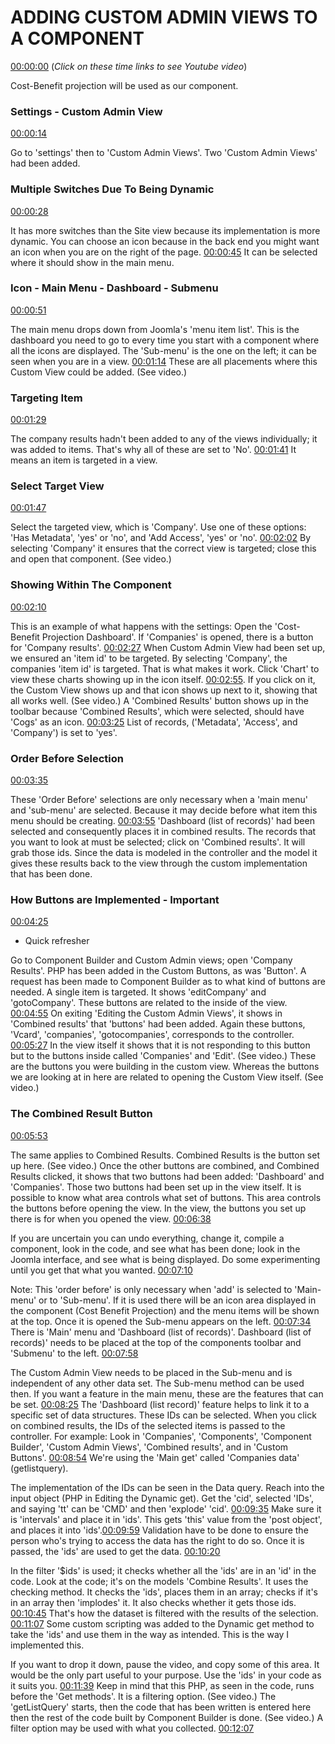 # ADDING CUSTOM ADMIN VIEWS TO A COMPONENT

[00:00:00](https://www.youtube.com/watch?v=sPEkbuNXwds&list=PLQRGFI8XZ_wtGvPQZWBfDzzlERLQgpMRE&t=00h00m00s)
(_Click on these time links to see Youtube video_)

Cost-Benefit projection will be used as our component. 

### Settings - Custom Admin View

[00:00:14](https://www.youtube.com/watch?v=sPEkbuNXwds&list=PLQRGFI8XZ_wtGvPQZWBfDzzlERLQgpMRE&t=00h00m14s)

Go to 'settings' then to 'Custom Admin Views'. Two 'Custom Admin Views' had been added.

### Multiple Switches Due To Being Dynamic

[00:00:28](https://www.youtube.com/watch?v=sPEkbuNXwds&list=PLQRGFI8XZ_wtGvPQZWBfDzzlERLQgpMRE&t=00h00m28s)

It has more switches than the Site view because its implementation is more dynamic. You can choose an icon because in the back end you might want an icon when you are on the right of the page. [00:00:45](https://www.youtube.com/watch?v=sPEkbuNXwds&list=PLQRGFI8XZ_wtGvPQZWBfDzzlERLQgpMRE&t=00h00m45s) It can be selected where it should show in the main menu.

### Icon - Main Menu - Dashboard - Submenu

[00:00:51](https://www.youtube.com/watch?v=sPEkbuNXwds&list=PLQRGFI8XZ_wtGvPQZWBfDzzlERLQgpMRE&t=00h00m51s)

The main menu drops down from Joomla's 'menu item list'. This is the dashboard you need to go to every time you start with a component where all the icons are displayed. The 'Sub-menu' is the one on the left; it can be seen when you are in a view. [00:01:14](https://www.youtube.com/watch?v=sPEkbuNXwds&list=PLQRGFI8XZ_wtGvPQZWBfDzzlERLQgpMRE&t=00h01m14s) These are all placements where this Custom View could be added. (See video.)
 
### Targeting Item

[00:01:29](https://www.youtube.com/watch?v=sPEkbuNXwds&list=PLQRGFI8XZ_wtGvPQZWBfDzzlERLQgpMRE&t=00h01m29s)

The company results hadn't been added to any of the views individually; it was added to items. That's why all of these are set to 'No'. [00:01:41](https://www.youtube.com/watch?v=sPEkbuNXwds&list=PLQRGFI8XZ_wtGvPQZWBfDzzlERLQgpMRE&t=00h01m41s) It means an item is targeted in a view.

### Select Target View

[00:01:47](https://www.youtube.com/watch?v=sPEkbuNXwds&list=PLQRGFI8XZ_wtGvPQZWBfDzzlERLQgpMRE&t=00h01m47s)

Select the targeted view, which is 'Company'. Use one of these options: 'Has Metadata', 'yes' or 'no', and 'Add Access', 'yes' or 'no'.  [00:02:02](https://www.youtube.com/watch?v=sPEkbuNXwds&list=PLQRGFI8XZ_wtGvPQZWBfDzzlERLQgpMRE&t=00h02m02s) By selecting 'Company' it ensures that the correct view is targeted; close this and open that component. (See video.)
 
### Showing Within The Component

[00:02:10](https://www.youtube.com/watch?v=sPEkbuNXwds&list=PLQRGFI8XZ_wtGvPQZWBfDzzlERLQgpMRE&t=00h02m10s)

This is an example of what happens with the settings: Open the 'Cost-Benefit Projection Dashboard'. If 'Companies' is opened, there is a button for 'Company results'. [00:02:27](https://www.youtube.com/watch?v=sPEkbuNXwds&list=PLQRGFI8XZ_wtGvPQZWBfDzzlERLQgpMRE&t=00h02m27s) When Custom Admin View had been set up, we ensured an 'item id' to be targeted. By selecting 'Company', the companies 'item id' is targeted. That is what makes it work. Click 'Chart' to view these charts showing up in the icon itself. [00:02:55](https://www.youtube.com/watch?v=sPEkbuNXwds&list=PLQRGFI8XZ_wtGvPQZWBfDzzlERLQgpMRE&t=00h02m55s). If you click on it, the Custom View shows up and that icon shows up next to it, showing that all works well. (See video.) A 'Combined Results' button shows up in the toolbar because 'Combined Results', which were selected, should have 'Cogs' as an icon. [00:03:25](https://www.youtube.com/watch?v=sPEkbuNXwds&list=PLQRGFI8XZ_wtGvPQZWBfDzzlERLQgpMRE&t=00h03m25s) List of records, ('Metadata', 'Access', and 'Company') is set to 'yes'.

### Order Before Selection

[00:03:35](https://www.youtube.com/watch?v=sPEkbuNXwds&list=PLQRGFI8XZ_wtGvPQZWBfDzzlERLQgpMRE&t=00h03m35s)

These 'Order Before' selections are only necessary when a 'main menu' and 'sub-menu' are selected. Because it may decide before what item this menu should be creating. [00:03:55](https://www.youtube.com/watch?v=sPEkbuNXwds&list=PLQRGFI8XZ_wtGvPQZWBfDzzlERLQgpMRE&t=00h03m55s) 'Dashboard (list of records)' had been selected and consequently places it in combined results. The records that you want to look at must be selected; click on 'Combined results'. It will grab those ids. Since the data is modeled in the controller and the model it gives these results back to the view through the custom implementation that has been done. 
 
### How Buttons are Implemented - Important

[00:04:25](https://www.youtube.com/watch?v=sPEkbuNXwds&list=PLQRGFI8XZ_wtGvPQZWBfDzzlERLQgpMRE&t=00h04m25s)

* Quick refresher

Go to Component Builder and Custom Admin views; open 'Company Results'. PHP has been added in the Custom Buttons, as was 'Button'. A request has been made to Component Builder as to what kind of buttons are needed. A single item is targeted. It shows 'editCompany' and 'gotoCompany'. These buttons are related to the inside of the view. [00:04:55](https://www.youtube.com/watch?v=sPEkbuNXwds&list=PLQRGFI8XZ_wtGvPQZWBfDzzlERLQgpMRE&t=00h04m55s) On exiting 'Editing the Custom Admin Views', it shows in 'Combined results' that 'buttons' had been added. Again these buttons, 'Vcard', 'companies', 'gotocompanies', corresponds to the controller. [00:05:27](https://www.youtube.com/watch?v=sPEkbuNXwds&list=PLQRGFI8XZ_wtGvPQZWBfDzzlERLQgpMRE&t=00h05m27s) In the view itself it shows that it is not responding to this button but to the buttons inside called 'Companies' and 'Edit'. (See video.) These are the buttons you were building in the custom view. Whereas the buttons we are looking at in here are related to opening the Custom View itself. (See video.)

 ### The Combined Result Button

[00:05:53](https://www.youtube.com/watch?v=sPEkbuNXwds&list=PLQRGFI8XZ_wtGvPQZWBfDzzlERLQgpMRE&t=00h05m53s)

The same applies to Combined Results. Combined Results is the button set up here. (See video.)  Once the other buttons are combined, and Combined Results clicked, it shows that two buttons had been added: 'Dashboard' and 'Companies'. Those two buttons had been set up in the view itself. It is possible to know what area controls what set of buttons. This area controls the buttons before opening the view. In the view, the buttons you set up there is for when you opened the view. [00:06:38](https://www.youtube.com/watch?v=sPEkbuNXwds&list=PLQRGFI8XZ_wtGvPQZWBfDzzlERLQgpMRE&t=00h06m38s)

If you are uncertain you can undo everything, change it, compile a component, look in the code, and see what has been done; look in the Joomla interface, and see what is being displayed. Do some experimenting until you get that what you wanted. [00:07:10](https://www.youtube.com/watch?v=sPEkbuNXwds&list=PLQRGFI8XZ_wtGvPQZWBfDzzlERLQgpMRE&t=00h07m10s)

Note: This 'order before' is only necessary when 'add' is selected to 'Main-menu' or to 'Sub-menu'. If it is used there will be an icon area displayed in the component (Cost Benefit Projection) and the menu items will be shown at the top. Once it is opened the Sub-menu appears on the left. [00:07:34](https://www.youtube.com/watch?v=sPEkbuNXwds&list=PLQRGFI8XZ_wtGvPQZWBfDzzlERLQgpMRE&t=00h07m34s) There is 'Main' menu and 'Dashboard (list of records)'. Dashboard (list of records)' needs to be placed at the top of the components toolbar and 'Submenu' to the left. [00:07:58](https://www.youtube.com/watch?v=sPEkbuNXwds&list=PLQRGFI8XZ_wtGvPQZWBfDzzlERLQgpMRE&t=00h07m58s)

The Custom Admin View needs to be placed in the Sub-menu and is independent of any other data set. The Sub-menu method can be used then. If you want a feature in the main menu, these are the features that can be set. [00:08:25](https://www.youtube.com/watch?v=sPEkbuNXwds&list=PLQRGFI8XZ_wtGvPQZWBfDzzlERLQgpMRE&t=00h08m25s) The 'Dashboard (list record)' feature helps to link it to a specific set of data structures. These IDs can be selected. When you click on combined results, the IDs of the selected items is passed to the controller. For example: Look in 'Companies', 'Components', 'Component Builder', 'Custom Admin Views', 'Combined results', and in 'Custom Buttons'. [00:08:54](https://www.youtube.com/watch?v=sPEkbuNXwds&list=PLQRGFI8XZ_wtGvPQZWBfDzzlERLQgpMRE&t=00h08m54s) We're using the 'Main get' called 'Companies data' (getlistquery).

The implementation of the IDs can be seen in the Data query. Reach into the input object (PHP in Editing the Dynamic get). Get the 'cid', selected 'IDs', and saying 'tt' can be 'CMD' and then 'explode' 'cid'. [00:09:35](https://www.youtube.com/watch?v=sPEkbuNXwds&list=PLQRGFI8XZ_wtGvPQZWBfDzzlERLQgpMRE&t=00h09m35s) Make sure it is 'intervals' and place it in 'ids'. This gets 'this' value from the 'post object', and places it into 'ids'.[00:09:59](https://www.youtube.com/watch?v=sPEkbuNXwds&list=PLQRGFI8XZ_wtGvPQZWBfDzzlERLQgpMRE&t=00h09m59s)  Validation have to be done to ensure the person who's trying to access the data has the right to do so. Once it is passed, the 'ids' are used to get the data. [00:10:20](https://www.youtube.com/watch?v=sPEkbuNXwds&list=PLQRGFI8XZ_wtGvPQZWBfDzzlERLQgpMRE&t=00h10m20s)

In the filter '$ids' is used; it checks whether all the 'ids' are in an 'id' in the code. Look at the code; it's on the models 'Combine Results'. It uses the checking method. It checks the 'ids',  places them in an array; checks if it's in an array then 'implodes' it. It also checks whether it gets those ids. [00:10:45](https://www.youtube.com/watch?v=sPEkbuNXwds&list=PLQRGFI8XZ_wtGvPQZWBfDzzlERLQgpMRE&t=00h10m45s) That's how the dataset is filtered with the results of the selection. [00:11:07](https://www.youtube.com/watch?v=sPEkbuNXwds&list=PLQRGFI8XZ_wtGvPQZWBfDzzlERLQgpMRE&t=00h11m07s) Some custom scripting was added to the Dynamic get method to take the 'ids' and use them in the way as intended. This is the way I implemented this.

If you want to drop it down, pause the video, and copy some of this area. It would be the only part useful to your purpose. Use the 'ids' in your code as it suits you. [00:11:39](https://www.youtube.com/watch?v=sPEkbuNXwds&list=PLQRGFI8XZ_wtGvPQZWBfDzzlERLQgpMRE&t=00h11m39s) Keep in mind that this PHP, as seen in the code, runs before the 'Get methods'. It is a filtering option. (See video.) The 'getListQuery' starts, then the code that has been written is entered here then the rest of the code built by Component Builder is done. (See video.) A filter option may be used with what you collected.  [00:12:07](https://www.youtube.com/watch?v=sPEkbuNXwds&list=PLQRGFI8XZ_wtGvPQZWBfDzzlERLQgpMRE&t=00h12m07s)